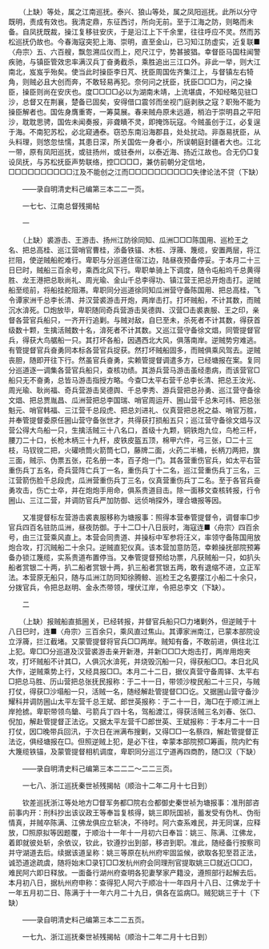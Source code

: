 <!-- { "loadSidebar": true } -->
　　（上缺）等处，属之江南巡抚。泰兴、狼山等处，属之凤阳巡抚。此所以分守既明，责成有效也。我清定鼎，东征西讨，所向无前。至于江海之防，则略而未备。自凤抚既裁，操江复移驻安庆，于是沿江上下千余里，往往呼应不灵。然而苏松巡抚仍故也。今春海寇突犯上海、崇明，直至金山，已习知江防虚实，近复联■〈舟宗〉五、六百艘，飘忽溯瓜仪而上，咫尺江宁，势甚披猖。幸督臣马国柱闻警疾驰，与镇臣管效忠率满汉兵丁奋勇截杀，乘胜追出三江口外。非此一举，则大江南北，岌岌乎殆矣。使当此时操臣李日芃、抚臣周国佐齐集江上，与督镇左右犄角，则贼必且大创而奔，不敢轻易再犯。奈何问之抚臣，抚臣□□□为，问之操臣，操臣则尚在安庆也。度□□□□必以为湖南未靖，上流堪虞，不知经略见驻□沙，总督又在荆襄，楚备已固矣，安得借口震邻而坐视门庭剥肤之寇？职殆不能为操臣解者也。国佐身膺重寄，一筹莫展。春来贼舟原未远遁，梢泊于崇明县之平阳沙，耽耽思骋，国佐未闻奏报，非聋瞶不灵，即掩饰玩寇。今贼虽创于江，必复逞于海。不南犯苏松，必北窥通泰。窃恐东南沿海郡县，处处扰动。非亟易抚臣，从头料理，则悠忽怯懦，其患日深，所关国佐一身者小，所误朝庭封疆者大也。江北一带，原有凤阳巡抚，或驻扬州，或驻泰州，以泰近海、扬近江故也。合无仍□复设凤抚，与苏松抚臣声势联络，控□□□□，兼仿前朝分定信地，□□□□□□□□□□江及不能创之江而□□□□□□□□□□失律论法不贷（下缺）

　　——录自明清史料己编第三本二二一页。

　　一七七、江南总督残揭帖

　　一

　　（上缺）裘游击、王游击、扬州江防徐同知、瓜洲□□□陈国用、巡检王之名、把总高桂、巡江营哨官曹桂，添备铁锚、木桩、浮簰、篾缆，安置两层，将江拦阻，使逆贼船舵难行。卑职与分巡道住宿江边，陆昼夜预备停妥。于本月二十三日巳时，贼船三百余号，乘西北风下行。卑职单骑上下调度，随令屯船坞千总黄得胜、龙王港把总耿尚礼、周光瑜、金山千总李得功、镇江营王把总开炮击打。逆贼船至缆前，将船挂舵阻滞。卑职同分巡道徐同知瓜洲营守备陈国用、把总高桂，飞令谭家洲千总李长清、并汉营裘游击开炮，两岸击打。打坏贼船，不计其数，而贼沉水渰死。□炮放毕，卑职随同奇兵营游击吴德舆、汉营□击裘衷服、王之印，亲督各营官兵船只，一齐开行追剿。与贼对敌，自巳至未，杀死者不计其数，得获首级数十颗，生擒活贼数十名，渰死者不计其数。又巡江营守备徐文焻，同管提督官兵，得获大鸟艍船一只。其打坏各船，因遇西北大风，俱落南岸。逆贼势穷难逃。有管提督官兵奋勇同本标各营官兵捉获。然打坏贼船固多，而贼俱乘风驾去。逆贼丧胆，随即开往下行。然虽官兵奋勇，实赖管提督调遣多方，已经塘报在案。复同分巡道逐一调集各营官兵船只，查核功绩。其游兵营马游击虽经患病，而该营官□船只无不奋勇，总皆马游击指授方略。今查□太平右营千总李长清、把总王汝光、周光瑜、耿尚福、奇兵营游击吴德舆、千总李秀、游兵营把总孙勇、巡江营守备徐文焻、把总贾胤昌、瓜洲营把总李国瑞、哨官周运开、圌山营千总朱可纬、把总张魁元、哨官韩福、三江营千总段虎、把总刘进礼、仪真营把总祝之益、哨官万胜，并奉管提督委原任圌山营守备张世才，共得获打损船五只；巡江营守备徐文焻与汉营公得大鸟船一只，生擒活贼三十八名口，首级十九颗，铜铁炮九位，鸟枪三杆，腰刀二十口，长枪木柄三十九杆，皮铁皮盔五顶，棉甲六件，弓三张，□二十三枝，马钗镋二把，火礶喷筒火箭筒七□，藤牌二面，火药二半桶，长柄刀两把，旗三面，贼示、伪票五张，花名册一本，百子炮一门。其各营重伤官兵，如太平右营重伤兵丁五名，奇兵营阵亡兵丁一名，重伤兵丁十二名，巡江营重伤兵丁三名，三江营箭伤脸千总段虎，瓜洲营重伤兵丁三名，仪真营重伤兵丁二名。至于各官兵奋勇攻击，伤亡士卒，并在炮炮手用命，俱系贵道目击。除一面移文查核转报，行令圌山、三江二营，并调防官兵严加防御、远侦哨探外，理合塘报等因。

　　又准提督标左营游击裘衷服移称为塘报事：照得本营奉管提督令，调督率□步官兵四百名驻防瓜洲，昼夜防御。于十二□十八日辰时，海寇连■〈舟宗〉四百余号，由三江营乘风直上。本营会同贵道、并操标中军参将汪义，率领守备陈国用放炮合攻，打沉贼船二十余只。逆贼直犯仪真。该本营加意防范，幸赖操抚部院预筹备办锁江篾缆，实系贵道布置停当。又奉管提督预给功票，凡获贼船一只，如扒头船者赏银二十两，扒二船者赏银十两，扒三船者赏银五两，敢有退缩不进，立正军法。本营原无船只，随与瓜洲江防同知徐腾鲸、巡检王之名要摆江小船二十余只，分拨官兵，令把总赵明、金永杰带领，埋伏江岸，令把总李文（下缺）。

　　二

　　（上缺）报贼船直抵圌关，已经转报，并督官兵船只□力堵剿外，但逆贼于十八日巳时，连■〈舟宗〉三百余只，乘风直过焦山。其谭家洲南江，已蒙本部院设立浮簰，拦江截堵。又蒙管提督将官兵□□两岸。贼知有备，不敢前进，俱往北江上犯。卑□□分巡道及汉营裘游击亲开新港，并新□□□大炮击打，两岸用炮夹攻，打坏贼船不计其□，人俱沉水渰死，并烧毁沉船一只，得获船□□。本日北风大作，逆贼乘势上行，又经具报□□。本月二十二日，据仪真营守备周铎、太平右□把总马胜、历山营把总张抚民报称：于二十一日，带领沙梭民船二十三只，与贼打仗，得获□沙塌船一只，活贼一名，随经解赴管提督□□讫。又据圌山营守备沙耀科并调防圌山太平左营千总王斌、郎世英报称：于二十一日，海□在于顺江洲上岸抢掳。卑职带领鸟鎗、弓箭兵丁四十名，驾船渡江，得获活贼三名刘春、张□、倪加，解赴管提督正法讫。又据太平左营千□郎世英、王斌报称：于本月二十一日打仗，因□晚带兵回汛，于次日在洲满布搜剿，又得□□一名蔡四，解赴管提督正法讫，俱经塘报在□。但照逆贼上犯，是必下往，幸蒙本部院预□筹画，院内贮有大篾缆铁锚，及蒙管提督相机调度，卑职同分巡江宁道再四商酌，随□汉（下缺）

　　——录自明清史料己编第三本二二二～二二三页。

　　一七八、浙江巡抚秦世祯残揭帖（顺治十二年二月十七日到）

　　钦差巡抚浙江等处地方□督军务都□院右佥都御史秦世祯为塘报事：准刑部咨前事内开：刑科抄出该议政王等奉旨复核得，姚三即阮国祯，蓄发受有伪札、伪衔情真，并贼卒陈满、江佛龙俱应立斩决，不待时。阿六查系难民，并无同谋，应释放，□照原拟等因题覆，于顺治十一年十一月初六日奉旨：姚三、陈满、江佛龙，着即就彼处斩，余依议，钦此，钦遵抄出到部，移咨到职。准此，随经备行按察司并守湖道去后。续据该道呈称：姚三等原在杭州府牢固监候，欲取各犯至苕正法，诚恐道途疏虞，随将始末□录钉□□发杭州府会同理刑官提取姚三□就近□□□，难民阿六即日释放。一面备行湖州府查明各犯妻孥家产籍没，遵照部行起解去后。本月初八日，据杭州府申称：查得犯人阿六于顺冶十一年四月十八日、江佛龙于十一年五月初二日、陈满于十一年六月二十九日，俱各在监病□。贼犯姚三于十（下缺）

　　——录自明清史料己编第三本二二五页。

　　一七九、浙江巡抚秦世祯残揭帖（顺治十二年二月十七日到）

